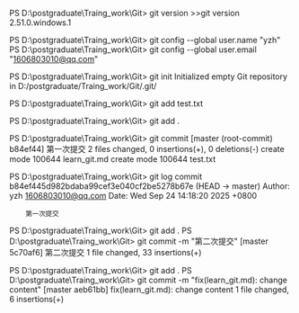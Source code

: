 <!-- 获取git版本，验证安装 -->
PS D:\postgraduate\Traing_work\Git> git version
    >>git version 2.51.0.windows.1

<!-- 设置全局用户名，邮箱 -->
PS D:\postgraduate\Traing_work\Git> git config --global user.name "yzh"
PS D:\postgraduate\Traing_work\Git> git config --global user.email "1606803010@qq.com"

<!-- 初始化git,在当前目录下生成.git文件 -->
PS D:\postgraduate\Traing_work\Git> git init
Initialized empty Git repository in D:/postgraduate/Traing_work/Git/.git/

<!-- 临时暂存单个文件 -->
PS D:\postgraduate\Traing_work\Git> git add test.txt

<!-- 临时暂存当前目录所有文件 -->
PS D:\postgraduate\Traing_work\Git> git add .

<!-- git commit 提交保存，会打开vim编辑器，按a/i进入编辑，esc退出编辑，输入 英文":" +wq，保存并退出-->
PS D:\postgraduate\Traing_work\Git> git commit
    [master (root-commit) b84ef44] 第一次提交
    2 files changed, 0 insertions(+), 0 deletions(-)
    create mode 100644 learn_git.md
    create mode 100644 test.txt

<!-- 查询日志 -->
PS D:\postgraduate\Traing_work\Git> git log
    commit b84ef445d982bdaba99cef3e040cf2be5278b67e (HEAD -> master)
    Author: yzh <1606803010@qq.com>
    Date:   Wed Sep 24 14:18:20 2025 +0800

        第一次提交

<!-- 简化提交 -->
PS D:\postgraduate\Traing_work\Git> git add .
PS D:\postgraduate\Traing_work\Git> git commit -m "第二次提交"
    [master 5c70af6] 第二次提交
    1 file changed, 33 insertions(+)

<!-- 规范提交 -->
PS D:\postgraduate\Traing_work\Git> git add .
PS D:\postgraduate\Traing_work\Git> git commit -m "fix(learn_git.md): change content"
    [master aeb61bb] fix(learn_git.md): change content
    1 file changed, 6 insertions(+)